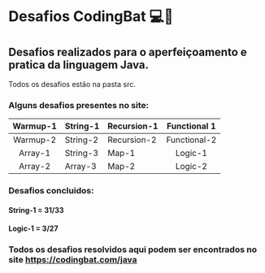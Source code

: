 # Desafios CodingBat 💻🦇

## Desafios realizados para o aperfeiçoamento e pratica da linguagem Java.
<p>Todos os desafios estão na pasta src. </p>

### Alguns desafios presentes no site:

| Warmup-1 | String-1 | Recursion-1 | Functional 1 |
| :------: | -------- | ----------- | :----------: |
| Warmup-2 | String-2 | Recursion-2 | Functional-2 |
| Array-1  | String-3 | Map-1       |   Logic-1    |
| Array-2  | Array-3  | Map-2       |   Logic-2    |

### Desafios concluidos:
#### String-1 = 31/33
#### Logic-1 = 3/27

### Todos os desafios resolvidos aqui podem ser encontrados no site https://codingbat.com/java
